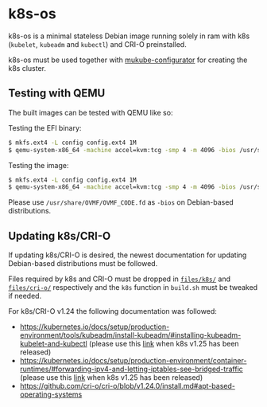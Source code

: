 # k8s-os

k8s-os is a minimal stateless Debian image running solely in ram with k8s (`kubelet`, `kubeadm` and `kubectl`) and CRI-O preinstalled.

k8s-os must be used together with [mukube-configurator](https://github.com/distributed-technologies/mukube-configurator) for creating the k8s cluster.

## Testing with QEMU

The built images can be tested with QEMU like so:

Testing the EFI binary:
```sh
$ mkfs.ext4 -L config config.ext4 1M
$ qemu-system-x86_64 -machine accel=kvm:tcg -smp 4 -m 4096 -bios /usr/share/edk2-ovmf/x64/OVMF_CODE.fd -kernel output/k8s-os-dev.efi -drive file=config.ext4,format=raw -monitor none -serial mon:stdio -nographic
```

Testing the image:
```sh
$ mkfs.ext4 -L config config.ext4 1M
$ qemu-system-x86_64 -machine accel=kvm:tcg -smp 4 -m 4096 -bios /usr/share/edk2-ovmf/x64/OVMF_CODE.fd -drive file=output/k8s-os-dev.img,format=raw -drive file=config.ext4,format=raw -monitor none -serial mon:stdio -nographic
```

Please use `/usr/share/OVMF/OVMF_CODE.fd` as `-bios` on Debian-based distributions.

## Updating k8s/CRI-O

If updating k8s/CRI-O is desired, the newest documentation for updating Debian-based distributions must be followed.

Files required by k8s and CRI-O must be dropped in [`files/k8s/`](files/k8s/) and [`files/cri-o/`](files/cri-o/) respectively and the `k8s` function in `build.sh` must be tweaked if needed.

For k8s/CRI-O v1.24 the following documentation was followed:
* https://kubernetes.io/docs/setup/production-environment/tools/kubeadm/install-kubeadm/#installing-kubeadm-kubelet-and-kubectl (please use this [link](https://v1-24.docs.kubernetes.io/docs/setup/production-environment/tools/kubeadm/install-kubeadm/#installing-kubeadm-kubelet-and-kubectl) when k8s v1.25 has been released)
* https://kubernetes.io/docs/setup/production-environment/container-runtimes/#forwarding-ipv4-and-letting-iptables-see-bridged-traffic (please use this [link](https://v1-24.docs.kubernetes.io/docs/setup/production-environment/container-runtimes/#forwarding-ipv4-and-letting-iptables-see-bridged-traffic) when k8s v1.25 has been released)
* https://github.com/cri-o/cri-o/blob/v1.24.0/install.md#apt-based-operating-systems
